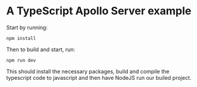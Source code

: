 # A TypeScript Apollo Server example

Start by running:

<code>npm install</code>

  
Then to build and start, run:

<code>npm run dev</code>


This should install the necessary packages, build and compile the typescript code to javascript and then have NodeJS run our builed project.
